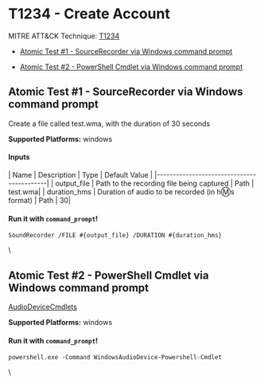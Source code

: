 # T1234 - Create Account
MITRE ATT&CK Technique: [T1234](https://attack.mitre.org/wiki/Technique/T1234)


- [Atomic Test #1 - SourceRecorder via Windows command prompt](#atomic-test-1---sourcerecorder-via-windows-command-prompt)


- [Atomic Test #2 - PowerShell Cmdlet via Windows command prompt](#atomic-test-2---powershell-cmdlet-via-windows-command-prompt)


## Atomic Test #1 - SourceRecorder via Windows command prompt
Create a file called test.wma, with the duration of 30 seconds

**Supported Platforms:** windows


#### Inputs
| Name | Description | Type | Default Value | 
|-------------------------------------------|
    | output_file | Path to the recording file being captured | Path | test.wma|
    | duration_hms | Duration of audio to be recorded (in h:m:s format) | Path | 30|

#### Run it with `command_prompt`!
```
SoundRecorder /FILE #{output_file} /DURATION #{duration_hms}

```
\

## Atomic Test #2 - PowerShell Cmdlet via Windows command prompt
[AudioDeviceCmdlets](https://github.com/cdhunt/WindowsAudioDevice-Powershell-Cmdlet)

**Supported Platforms:** windows


#### Run it with `command_prompt`!
```
powershell.exe -Command WindowsAudioDevice-Powershell-Cmdlet

```
\

